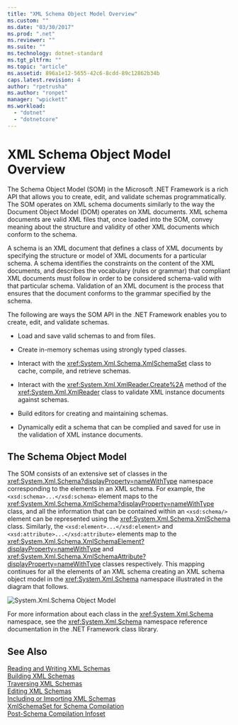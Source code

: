 ```yaml
---
title: "XML Schema Object Model Overview"
ms.custom: ""
ms.date: "03/30/2017"
ms.prod: ".net"
ms.reviewer: ""
ms.suite: ""
ms.technology: dotnet-standard
ms.tgt_pltfrm: ""
ms.topic: "article"
ms.assetid: 896a1e12-5655-42c6-8cdd-89c12862b34b
caps.latest.revision: 4
author: "rpetrusha"
ms.author: "ronpet"
manager: "wpickett"
ms.workload: 
  - "dotnet"
  - "dotnetcore"
---
```

# XML Schema Object Model Overview
The Schema Object Model (SOM) in the Microsoft .NET Framework is a rich API that allows you to create, edit, and validate schemas programmatically. The SOM operates on XML schema documents similarly to the way the Document Object Model (DOM) operates on XML documents. XML schema documents are valid XML files that, once loaded into the SOM, convey meaning about the structure and validity of other XML documents which conform to the schema.  
  
 A schema is an XML document that defines a class of XML documents by specifying the structure or model of XML documents for a particular schema. A schema identifies the constraints on the content of the XML documents, and describes the vocabulary (rules or grammar) that compliant XML documents must follow in order to be considered schema-valid with that particular schema. Validation of an XML document is the process that ensures that the document conforms to the grammar specified by the schema.  
  
 The following are ways the SOM API in the .NET Framework enables you to create, edit, and validate schemas.  
  
-   Load and save valid schemas to and from files.  
  
-   Create in-memory schemas using strongly typed classes.  
  
-   Interact with the <xref:System.Xml.Schema.XmlSchemaSet> class to cache, compile, and retrieve schemas.  
  
-   Interact with the <xref:System.Xml.XmlReader.Create%2A> method of the <xref:System.Xml.XmlReader> class to validate XML instance documents against schemas.  
  
-   Build editors for creating and maintaining schemas.  
  
-   Dynamically edit a schema that can be complied and saved for use in the validation of XML instance documents.  
  
## The Schema Object Model  
 The SOM consists of an extensive set of classes in the <xref:System.Xml.Schema?displayProperty=nameWithType> namespace corresponding to the elements in an XML schema. For example, the `<xsd:schema>...</xsd:schema>` element maps to the <xref:System.Xml.Schema.XmlSchema?displayProperty=nameWithType> class, and all the information that can be contained within an `<xsd:schema/>` element can be represented using the <xref:System.Xml.Schema.XmlSchema> class. Similarly, the `<xsd:element>...</xsd:element>` and `<xsd:attribute>...</xsd:attribute>` elements map to the <xref:System.Xml.Schema.XmlSchemaElement?displayProperty=nameWithType> and <xref:System.Xml.Schema.XmlSchemaAttribute?displayProperty=nameWithType> classes respectively. This mapping continues for all the elements of an XML schema creating an XML schema object model in the <xref:System.Xml.Schema> namespace illustrated in the diagram that follows.  
  
 ![System.Xml.Schema Object Model](../../../../docs/standard/data/xml/media/xmlschemaobjmodeloverview.gif "XMLSchemaObjModelOverview")  
  
 For more information about each class in the <xref:System.Xml.Schema> namespace, see the <xref:System.Xml.Schema> namespace reference documentation in the .NET Framework class library.  
  
## See Also  
 [Reading and Writing XML Schemas](../../../../docs/standard/data/xml/reading-and-writing-xml-schemas.md)  
 [Building XML Schemas](../../../../docs/standard/data/xml/building-xml-schemas.md)  
 [Traversing XML Schemas](../../../../docs/standard/data/xml/traversing-xml-schemas.md)  
 [Editing XML Schemas](../../../../docs/standard/data/xml/editing-xml-schemas.md)  
 [Including or Importing XML Schemas](../../../../docs/standard/data/xml/including-or-importing-xml-schemas.md)  
 [XmlSchemaSet for Schema Compilation](../../../../docs/standard/data/xml/xmlschemaset-for-schema-compilation.md)  
 [Post-Schema Compilation Infoset](../../../../docs/standard/data/xml/post-schema-compilation-infoset.md)
